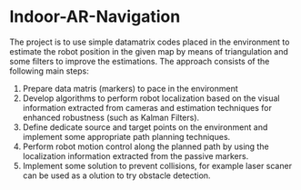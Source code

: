 # Indoor-AR-Navigation

The project is to use simple datamatrix codes placed in the environment to estimate the robot position in the given map by means of triangulation and some filters to improve the estimations. 
The approach consists of the following main steps:
1. Prepare data matris (markers) to pace in the environment 
2. Develop algorithms to perform robot localization based on the visual information extracted from cameras and estimation techniques for enhanced robustness (such as Kalman Filters). 
3. Define dedicate source and target points on the environment and implement some appropriate path planning techniques.
4. Perform robot motion control along the planned path by using the localization information extracted from the passive markers.
5. Implement some solution to prevent collisions, for example laser scaner can be used as a olution to try obstacle detection.

